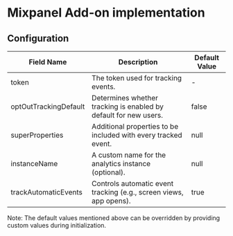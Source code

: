 # Mixpanel Add-on implementation
## Configuration
| Field Name            | Description                                                         | Default Value        |
|-----------------------|---------------------------------------------------------------------|----------------------|
| token                 | The token used for tracking events.                                 | -                    |
| optOutTrackingDefault | Determines whether tracking is enabled by default for new users.    | false                |
| superProperties       | Additional properties to be included with every tracked event.      | null                 |
| instanceName          | A custom name for the analytics instance (optional).                | null                 |
| trackAutomaticEvents  | Controls automatic event tracking (e.g., screen views, app opens).  | true                 |

Note: The default values mentioned above can be overridden by providing custom values during initialization.
